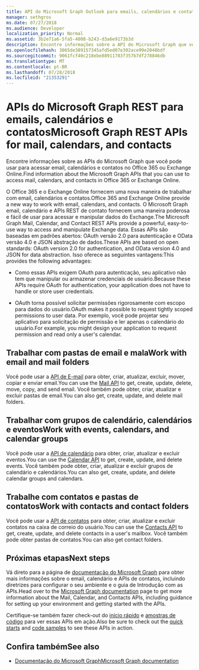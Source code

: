 ```yaml
---
title: API do Microsoft Graph Outlook para emails, calendários e contatos
manager: sethgros
ms.date: 07/27/2018
ms.audience: Developer
localization_priority: Normal
ms.assetid: 3b2e71a6-5fa5-4008-b243-d3a6e9173b3d
description: Encontre informações sobre a API do Microsoft Graph que você pode usar para acessar email, calendários e contatos no Office 365 ou Exchange Online.
ms.openlocfilehash: 3065de389157345afd5ed07e302ace99e2048bdf
ms.sourcegitcommit: 9061fcf40c218ebe88911783f357b7df278846db
ms.translationtype: MT
ms.contentlocale: pt-BR
ms.lasthandoff: 07/28/2018
ms.locfileid: "21353291"
---
```

# <a name="microsoft-graph-rest-apis-for-mail-calendars-and-contacts"></a><span data-ttu-id="ff178-103">APIs do Microsoft Graph REST para emails, calendários e contatos</span><span class="sxs-lookup"><span data-stu-id="ff178-103">Microsoft Graph REST APIs for mail, calendars, and contacts</span></span>

<span data-ttu-id="ff178-104">Encontre informações sobre as APIs do Microsoft Graph que você pode usar para acessar email, calendários e contatos no Office 365 ou Exchange Online.</span><span class="sxs-lookup"><span data-stu-id="ff178-104">Find information about the Microsoft Graph APIs that you can use to access mail, calendars, and contacts in Office 365 or Exchange Online.</span></span>

<span data-ttu-id="ff178-105">O Office 365 e o Exchange Online fornecem uma nova maneira de trabalhar com email, calendários e contatos.</span><span class="sxs-lookup"><span data-stu-id="ff178-105">Office 365 and Exchange Online provide a new way to work with email, calendars, and contacts.</span></span> <span data-ttu-id="ff178-106">O Microsoft Graph email, calendário e APIs REST de contato fornecem uma maneira poderosa e fácil de usar para acessar e manipular dados do Exchange.</span><span class="sxs-lookup"><span data-stu-id="ff178-106">The Microsoft Graph Mail, Calendar, and Contact REST APIs provide a powerful, easy-to-use way to access and manipulate Exchange data.</span></span> <span data-ttu-id="ff178-107">Essas APIs são baseadas em padrões abertos: OAuth versão 2.0 para autenticação e OData versão 4.0 e JSON abstração de dados.</span><span class="sxs-lookup"><span data-stu-id="ff178-107">These APIs are based on open standards: OAuth version 2.0 for authentication, and OData version 4.0 and JSON for data abstraction.</span></span> <span data-ttu-id="ff178-108">Isso oferece as seguintes vantagens:</span><span class="sxs-lookup"><span data-stu-id="ff178-108">This provides the following advantages:</span></span>

- <span data-ttu-id="ff178-109">Como essas APIs exigem OAuth para autenticação, seu aplicativo não tem que manipular ou armazenar credenciais de usuário.</span><span class="sxs-lookup"><span data-stu-id="ff178-109">Because these APIs require OAuth for authentication, your application does not have to handle or store user credentials.</span></span>

- <span data-ttu-id="ff178-110">OAuth torna possível solicitar permissões rigorosamente com escopo para dados do usuário.</span><span class="sxs-lookup"><span data-stu-id="ff178-110">OAuth makes it possible to request tightly scoped permissions to user data.</span></span> <span data-ttu-id="ff178-111">Por exemplo, você pode projetar seu aplicativo para solicitação de permissão e ler apenas o calendário do usuário.</span><span class="sxs-lookup"><span data-stu-id="ff178-111">For example, you might design your application to request permission and read only a user's calendar.</span></span>

## <a name="work-with-email-and-mail-folders"></a><span data-ttu-id="ff178-112">Trabalhar com pastas de email e mala</span><span class="sxs-lookup"><span data-stu-id="ff178-112">Work with email and mail folders</span></span>

<span data-ttu-id="ff178-113">Você pode usar a [API de E-mail](https://developer.microsoft.com/graph/docs/concepts/outlook-mail-concept-overview) para obter, criar, atualizar, excluir, mover, copiar e enviar email.</span><span class="sxs-lookup"><span data-stu-id="ff178-113">You can use the [Mail API](https://developer.microsoft.com/graph/docs/concepts/outlook-mail-concept-overview) to get, create, update, delete, move, copy, and send email.</span></span> <span data-ttu-id="ff178-114">Você também pode obter, criar, atualizar e excluir pastas de email.</span><span class="sxs-lookup"><span data-stu-id="ff178-114">You can also get, create, update, and delete mail folders.</span></span> 
  
## <a name="work-with-events-calendars-and-calendar-groups"></a><span data-ttu-id="ff178-115">Trabalhar com grupos de calendário, calendários e eventos</span><span class="sxs-lookup"><span data-stu-id="ff178-115">Work with events, calendars, and calendar groups</span></span>

<span data-ttu-id="ff178-116">Você pode usar a [API de calendário](https://developer.microsoft.com/graph/docs/concepts/outlook-calendar-concept-overview) para obter, criar, atualizar e excluir eventos.</span><span class="sxs-lookup"><span data-stu-id="ff178-116">You can use the [Calendar API](https://developer.microsoft.com/graph/docs/concepts/outlook-calendar-concept-overview) to get, create, update, and delete events.</span></span> <span data-ttu-id="ff178-117">Você também pode obter, criar, atualizar e excluir grupos de calendário e calendários.</span><span class="sxs-lookup"><span data-stu-id="ff178-117">You can also get, create, update, and delete calendar groups and calendars.</span></span> 
  
## <a name="work-with-contacts-and-contact-folders"></a><span data-ttu-id="ff178-118">Trabalhe com contatos e pastas de contatos</span><span class="sxs-lookup"><span data-stu-id="ff178-118">Work with contacts and contact folders</span></span>

<span data-ttu-id="ff178-119">Você pode usar a [API de contatos](https://developer.microsoft.com/graph/docs/concepts/outlook-contacts-concept-overview) para obter, criar, atualizar e excluir contatos na caixa de correio do usuário.</span><span class="sxs-lookup"><span data-stu-id="ff178-119">You can use the [Contacts API](https://developer.microsoft.com/graph/docs/concepts/outlook-contacts-concept-overview) to get, create, update, and delete contacts in a user's mailbox.</span></span> <span data-ttu-id="ff178-120">Você também pode obter pastas de contatos.</span><span class="sxs-lookup"><span data-stu-id="ff178-120">You can also get contact folders.</span></span> 
  
## <a name="next-steps"></a><span data-ttu-id="ff178-121">Próximas etapas</span><span class="sxs-lookup"><span data-stu-id="ff178-121">Next steps</span></span>

<span data-ttu-id="ff178-122">Vá direto para a página de [documentação do Microsoft Graph](https://developer.microsoft.com/graph/docs/concepts/overview) para obter mais informações sobre o email, calendário e APIs de contatos, incluindo diretrizes para configurar o seu ambiente e o guia de Introdução com as APIs.</span><span class="sxs-lookup"><span data-stu-id="ff178-122">Head over to the [Microsoft Graph documentation](https://developer.microsoft.com/graph/docs/concepts/overview) page to get more information about the Mail, Calendar, and Contacts APIs, including guidance for setting up your environment and getting started with the APIs.</span></span> 

<span data-ttu-id="ff178-123">Certifique-se também fazer check-out do [início rápido](https://developer.microsoft.com/graph/quick-start) e [amostras de código](https://developer.microsoft.com/office/gallery/?filterBy=Samples,Microsoft%20Graph) para ver essas APIs em ação.</span><span class="sxs-lookup"><span data-stu-id="ff178-123">Also be sure to check out the [quick starts](https://developer.microsoft.com/graph/quick-start) and [code samples](https://developer.microsoft.com/office/gallery/?filterBy=Samples,Microsoft%20Graph) to see these APIs in action.</span></span> 
  
## <a name="see-also"></a><span data-ttu-id="ff178-124">Confira também</span><span class="sxs-lookup"><span data-stu-id="ff178-124">See also</span></span>

- [<span data-ttu-id="ff178-125">Documentação do Microsoft Graph</span><span class="sxs-lookup"><span data-stu-id="ff178-125">Microsoft Graph documentation</span></span>](https://developer.microsoft.com/graph/docs/concepts/overview)   


